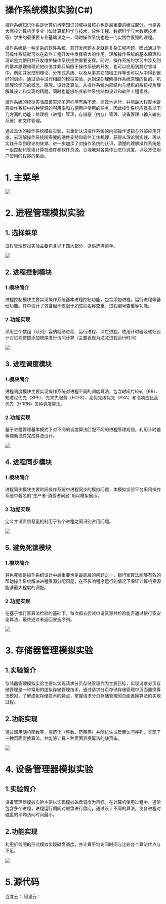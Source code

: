 # **操作系统模拟实验(C#)**

操作系统知识体系是计算机科学知识领域中最核心也是最重要的组成部分，也是各大高校计算机类专业（如计算机科学与技术、软件工程、数据科学与大数据技术等）学生的最重要专业基础课之一，同时操作系统也是一门实践性很强的课程。

操作系统是一种复杂的软件系统，其开发问题本身就是复杂工程问题，因此通过学习操作系统就可以在软件工程开发中发挥极大的作用。理解操作系统的基本原理和理论是为使用并开发维护操作系统提供重要支撑。同时，操作系统的学习中涉及到的基本原理和理论的价值并非只局限于操作系统的开发，也可以应用到其它领域中，例如并发控制理论、分布式系统、以及从事其它领域工作等也可以从中得到很好的训练。通过动手进行相应的模拟实验，达到深刻理解操作系统原理的目的，巩固理论学习的概念、原理、设计及算法，从操作系统内部结构与组织的系统视角理解其设计和实现的精髓，同时也能够培养软件系统结构设计和软件工程素养。

操作系统的模拟实验应该实现多道程序有条不紊、高效地运行，并能最大程度地提高操作系统中各种资源的利用率和方便用户使用的任务，因此操作系统应具有以下几方面的功能：处理机（进程）管理，存储器（内存）管理、设备管理（输入输出系统）和文件管理。

通过具体的操作系统模拟实验，去重新认识操作系统的内部操作逻辑与外部应用开发，去理解操作系统所需要的硬件支持和软件工作机理，获得从理论到实践、再从实践升华到理论的效果。进一步加深了对操作系统的认识，清楚的理解操作系统是一组控制和管理计算机硬件和软件资源，合理地对各类作业进行调度，以及方便用户使用的程序的集合。

# 1. 主菜单

![](https://oscimg.oschina.net/oscnet/up-c910ab8ace7cb9e4a2b7de4d17d67a17e1b.png)

# 2. 进程管理模拟实验

## 1. 选择菜单

进程管理模拟实验主要包含以下四大部分，提供选择菜单。

![](https://oscimg.oschina.net/oscnet/up-f13cd558b82f157b251c8f96144b765d4e5.png)

## 2. 进程控制模块

### 1.模块简介

进程控制模块主要实现操作系统基本进程控制功能，包含添加进程，运行进程等基础功能。其中设计了包含但不仅限于如进程名称查重、进程编号查重等功能。

### 2.功能实现

采用三个数组（队列）容纳就绪进程、运行进程、消亡进程，使用计时器及递归设计对进程按照添加顺序进行访问计算（主要表现为递减进程运行时间）

![](https://oscimg.oschina.net/oscnet/up-1030fe74440ae01888f744a983fc2e2436b.png)

## 3. 进程调度模块

### 1.模块简介

进程调度模块主要实现操作系统对进程不同的调度算法，包含时间片轮转（RR）、短进程优先（SPF）、先来先服务（FCFS）、高优先级优先（PSA）和高响应比高优先（HRRN）五种调度算法。

### 2.功能实现

基于进程管理基本模式下对不同的调度算法匹配不同的进程管理规则，利用计时器等辅助控件完成算法设计。

![](https://oscimg.oschina.net/oscnet/up-cd5673cd023ecf33164d49f8591adeb4209.png)

## 4. 进程同步模块

### 1.模块简介

进程同步模块主要时间操作系统中进程同步的模拟问题，本模拟实验平台采用操作系统中著名的“生产者-消费者问题”用以模拟展示。

### 2.功能实现

定义并设置信号量机制用于各个进程之间识别占用问题。

![](https://oscimg.oschina.net/oscnet/up-b146c86c6f9f12b1874056f98e1c6297134.png)
## 5. 避免死锁模块

### 1.模块简介

避免死锁是操作系统设计中最重要也是最底层的问题之一，银行家算法能够有效的帮助操作系统解决进程资源分配问题，在不影响程序运行的情况下保证计算机资源能够最大程度的调配。

### 2.功能实现

在基于银行家算法检验的基础下，每次都去尝试申请资源并检验能否通过银行家安全算法，最终通过者返回安全序列。

![](https://oscimg.oschina.net/oscnet/up-8d976fbf53bf989badb1e29443acfe7e58d.png)

# 3. 存储器管理模拟实验

## 1.实验简介

存储器管理模拟实验主要以实现请求分页存储管理作为主要目标，实现请求分页存储管理是一种常用的虚拟存储管理技术。通过请求分页存储存储管理中页面置换算法模拟，了解虚拟存储技术的特点，掌握请求分页存储管理的页面置换算法的实现过程。

## 2.功能实现

通过调用随机函数等，规范化（整数、范围等）并随机生成页面访问序列，实现了三种页面置换算法，并能够计算三种页面置换算法的缺页率。

![](https://oscimg.oschina.net/oscnet/up-f95693e62842e9d55441d55a13fb9e9eed4.png)

# 4. 设备管理器模拟实验

## 1.实验简介

设备管理器模拟实验主要以实现模拟磁盘调度为目标。在计算机使用过程中，通常包含多个进程，进程运行期间对磁盘进行盘问，通过设计不同的算法，使各进程对磁盘的平均访问时间最小。

## 2.功能实现

利用折线图的形式模拟实现磁盘调度，并计算平均访问时间与比较各个算法优点与不足。

![](https://oscimg.oschina.net/oscnet/up-05ca70ff27fcb0f8a471a01b24919e199a2.png)

# 5.源代码
 百度云：
 阿里云：